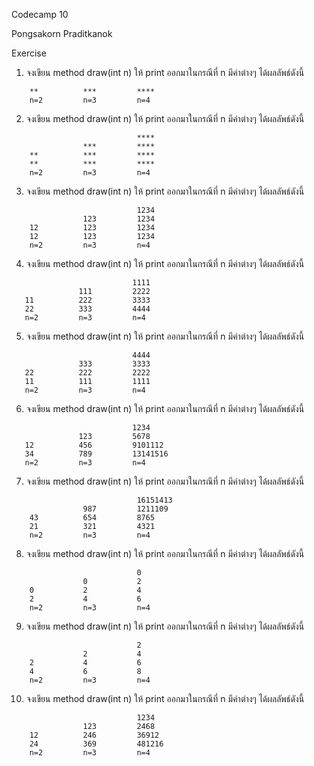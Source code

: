 Codecamp 10

Pongsakorn Praditkanok

Exercise
1. จงเขียน method draw(int n) ให้ print ออกมาในกรณีที่ n มีค่าต่างๆ ได้ผลลัพธ์ดังนี้
```
    **          ***         ****
    n=2         n=3         n=4
```
2. จงเขียน method draw(int n) ให้ print ออกมาในกรณีที่ n มีค่าต่างๆ ได้ผลลัพธ์ดังนี้
```
                            ****
                ***         ****
    **          ***         ****
    **          ***         ****
    n=2         n=3         n=4
```
3. จงเขียน method draw(int n) ให้ print ออกมาในกรณีที่ n มีค่าต่างๆ ได้ผลลัพธ์ดังนี้
```
                            1234
                123         1234
    12          123         1234
    12          123         1234
    n=2         n=3         n=4
```
 4. จงเขียน method draw(int n) ให้ print ออกมาในกรณีที่ n มีค่าต่างๆ ได้ผลลัพธ์ดังนี้
 ```
                            1111
                111         2222
    11          222         3333
    22          333         4444
    n=2         n=3         n=4
 ```
 5. จงเขียน method draw(int n) ให้ print ออกมาในกรณีที่ n มีค่าต่างๆ ได้ผลลัพธ์ดังนี้
 ```
                            4444
                333         3333
    22          222         2222
    11          111         1111
    n=2         n=3         n=4
 ```
 6. จงเขียน method draw(int n) ให้ print ออกมาในกรณีที่ n มีค่าต่างๆ ได้ผลลัพธ์ดังนี้
 ```
                            1234
                123         5678
    12          456         9101112
    34          789         13141516
    n=2         n=3         n=4
 ```
7. จงเขียน method draw(int n) ให้ print ออกมาในกรณีที่ n มีค่าต่างๆ ได้ผลลัพธ์ดังนี้
```
                            16151413
                987         1211109
    43          654         8765
    21          321         4321
    n=2         n=3         n=4
```
8. จงเขียน method draw(int n) ให้ print ออกมาในกรณีที่ n มีค่าต่างๆ ได้ผลลัพธ์ดังนี้
```
                            0
                0           2
    0           2           4 
    2           4           6
    n=2         n=3         n=4
```
9. จงเขียน method draw(int n) ให้ print ออกมาในกรณีที่ n มีค่าต่างๆ ได้ผลลัพธ์ดังนี้
```
                            2
                2           4
    2           4           6 
    4           6           8
    n=2         n=3         n=4
```
10. จงเขียน method draw(int n) ให้ print ออกมาในกรณีที่ n มีค่าต่างๆ ได้ผลลัพธ์ดังนี้
```
                            1234
                123         2468
    12          246         36912
    24          369         481216
    n=2         n=3         n=4
```